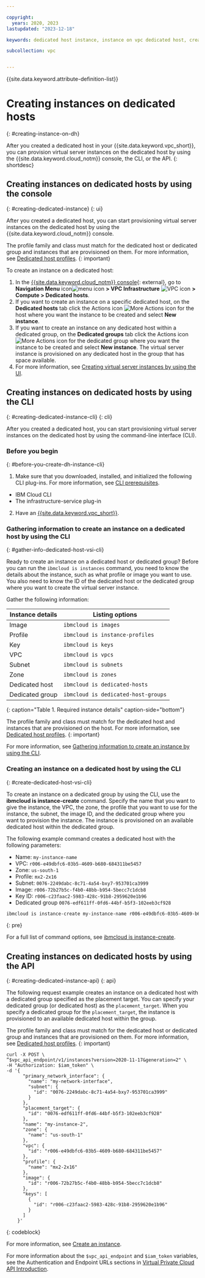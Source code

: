 ```yaml
---

copyright:
  years: 2020, 2023
lastupdated: "2023-12-18"

keywords: dedicated host instance, instance on vpc dedicated host, create instance on dedicated host

subcollection: vpc


---
```


{{site.data.keyword.attribute-definition-list}}

# Creating instances on dedicated hosts
{: #creating-instance-on-dh}

After you created a dedicated host in your {{site.data.keyword.vpc_short}}, you can provision virtual server instances on the dedicated host by using the {{site.data.keyword.cloud_notm}} console, the CLI, or the API.
{: shortdesc}

## Creating instances on dedicated hosts by using the console
{: #creating-dedicated-instance}
{: ui}

After you created a dedicated host, you can start provisioning virtual server instances on the dedicated host by using the {{site.data.keyword.cloud_notm}} console.

The profile family and class must match for the dedicated host or dedicated group and instances that are provisioned on them. For more information, see [Dedicated host profiles](/docs/vpc?topic=vpc-dh-profiles).
{: important}

To create an instance on a dedicated host:
1. In the [{{site.data.keyword.cloud_notm}} console](/login){: external}, go to **Navigation Menu** icon![menu icon](../icons/icon_hamburger.svg) **> VPC Infrastructure** ![VPC icon](../../icons/vpc.svg) **> Compute > Dedicated hosts**.
2. If you want to create an instance on a specific dedicated host, on the **Dedicated hosts** tab click the Actions icon ![More Actions icon](../icons/action-menu-icon.svg) for the host where you want the instance to be created and select **New instance**.
3. If you want to create an instance on any dedicated host within a dedicated group, on the **Dedicated groups** tab click the Actions icon ![More Actions icon](../icons/action-menu-icon.svg) for the dedicated group where you want the instance to be created and select **New instance**. The virtual server instance is provisioned on any dedicated host in the group that has space available.
4. For more information, see [Creating virtual server instances by using the UI](/docs/vpc?topic=vpc-creating-virtual-servers).

## Creating instances on dedicated hosts by using the CLI
{: #creating-dedicated-instance-cli}
{: cli}

After you created a dedicated host, you can start provisioning virtual server instances on the dedicated host by using the command-line interface (CLI).

### Before you begin
{: #before-you-create-dh-instance-cli}

1. Make sure that you downloaded, installed, and initialized the following CLI plug-ins. For more information, see [CLI prerequisites](/docs/vpc?topic=vpc-set-up-environment#cli-prerequisites-setup).
* IBM Cloud CLI
* The infrastructure-service plug-in 

2. Have an [{{site.data.keyword.vpc_short}}](/docs/vpc?topic=vpc-creating-vpc-resources-with-cli-and-api&interface=cli).

### Gathering information to create an instance on a dedicated host by using the CLI
{: #gather-info-dedicated-host-vsi-cli}

Ready to create an instance on a dedicated host or dedicated group? Before you can run the `ibmcloud is instances` command, you need to know the details about the instance, such as what profile or image you want to use. You also need to know the ID of the dedicated host or the dedicated group where you want to create the virtual server instance.

Gather the following information:

|    Instance details   |  Listing options                |
| --------------------- | --------------------------------|
| Image                 | `ibmcloud is images`            |
| Profile               | `ibmcloud is instance-profiles` |
| Key                   | `ibmcloud is keys`              |
| VPC                   | `ibmcloud is vpcs`              |
| Subnet                | `ibmcloud is subnets`           |
| Zone                  | `ibmcloud is zones`             |
| Dedicated host        | `ibmcloud is dedicated-hosts`   |  
| Dedicated group       | `ibmcloud is dedicated-host-groups`|  
{: caption="Table 1. Required instance details" caption-side="bottom"}

The profile family and class must match for the dedicated host and instances that are provisioned on the host. For more information, see [Dedicated host profiles](/docs/vpc?topic=vpc-dh-profiles).
{: important}

For more information, see [Gathering information to create an instance by using the CLI](/docs/vpc?topic=vpc-creating-virtual-servers&interface=cli#gather-info-to-create-virtual-servers-cli).

### Creating an instance on a dedicated host by using the CLI
{: #create-dedicated-host-vsi-cli}

To create an instance on a dedicated group by using the CLI, use the **ibmcloud is instance-create** command. Specify the name that you want to give the instance, the VPC, the zone, the profile that you want to use for the instance, the subnet, the image ID, and the dedicated group where you want to provision the instance. The instance is provisioned on an available dedicated host within the dedicated group.

The following example command creates a dedicated host with the following parameters:
* Name: `my-instance-name`
* VPC: `r006-e49dbfc6-03b5-4609-b680-684311be5457`
* Zone: `us-south-1`
* Profile: `mx2-2x16`
* Subnet: `0076-2249dabc-8c71-4a54-bxy7-953701ca3999`
* Image: `r006-72b27b5c-f4b0-48bb-b954-5becc7c1dcb8`
* Key ID: `r006-c23faac2-5983-428c-91b8-2959620e1b96`
* Dedicated group `0076-edf611ff-0fd6-44bf-b5f3-102eeb3cf928`

```sh
ibmcloud is instance-create my-instance-name r006-e49dbfc6-03b5-4609-b680-684311be5457 us-south-1 mx2-2x16 0076-2249dabc-8c71-4a54-bxy7-953701ca3999 --image-id r006-72b27b5c-f4b0-48bb-b954-5becc7c1dcb8 --key-ids r006-c23faac2-5983-428c-91b8-2959620e1b96 --dedicated-host-group 0076-edf611ff-0fd6-44bf-b5f3-102eeb3cf928
```
{: pre}

For a full list of command options, see [ibmcloud is instance-create](/docs/vpc?topic=vpc-vpc-reference#instance-create).

## Creating instances on dedicated hosts by using the API
{: #creating-dedicated-instance-api}
{: api}

The following request example creates an instance on a dedicated host with a dedicated group specified as the placement target. You can specify your dedicated group (or dedicated host) as the `placement_target`. When you specify a dedicated group for the `placement_target`, the instance is provisioned to an available dedicated host within the group.

The profile family and class must match for the dedicated host or dedicated group and instances that are provisioned on them. For more information, see [Dedicated host profiles](/docs/vpc?topic=vpc-dh-profiles).
{: important}

```curl
curl -X POST \
”$vpc_api_endpoint/v1/instances?version=2020-11-17&generation=2" \
-H "Authorization: $iam_token" \
-d '{
      "primary_network_interface": {
        "name": "my-network-interface",
        "subnet": {
          "id": "0076-2249dabc-8c71-4a54-bxy7-953701ca3999"
        }
      },
      "placement_target": {
        "id": "0076-edf611ff-0fd6-44bf-b5f3-102eeb3cf928"
      },
      "name": "my-instance-2",
      "zone": {
        "name": "us-south-1"
      },
      "vpc": {
        "id": "r006-e49dbfc6-03b5-4609-b680-684311be5457"
      },
      "profile": {
        "name": "mx2-2x16"
      },
      "image": {
        "id": "r006-72b27b5c-f4b0-48bb-b954-5becc7c1dcb8"
      },
      "keys": [
        {
          "id": "r006-c23faac2-5983-428c-91b8-2959620e1b96"
        }
      ]
    }'
```
{: codeblock}

For more information, see [Create an instance](/apidocs/vpc/latest#create-instance).

For more information about the `$vpc_api_endpoint` and `$iam_token` variables, see the Authentication and Endpoint URLs sections in [Virtual Private Cloud API Introduction](/apidocs/vpc/latest#about-vpc-api).

